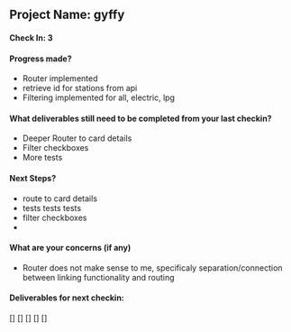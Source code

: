 ## Project Name: gyffy

#### Check In: 3

#### Progress made?
* Router implemented
* retrieve id for stations from api
* Filtering implemented for all, electric, lpg

#### What deliverables still need to be completed from your last checkin?
* Deeper Router to card details
* Filter checkboxes
* More tests

#### Next Steps?
* route to card details
* tests tests tests
* filter checkboxes
* 

#### What are your concerns (if any)
* Router does not make sense to me, specificaly separation/connection between linking functionality and routing

#### Deliverables for next checkin:

[] 
[] 
[] 
[] 
[] 
